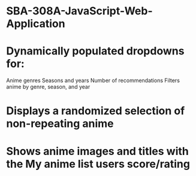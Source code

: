 # SBA-308A-JavaScript-Web-Application
# Dynamically populated dropdowns for:
 Anime genres
Seasons and years
 Number of recommendations
 Filters anime by genre, season, and year
# Displays a randomized selection of non-repeating anime
# Shows anime images and titles with the My anime list users score/rating
